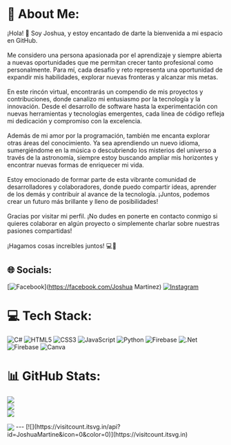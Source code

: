 # 💫 About Me:
¡Hola! 👋 Soy Joshua, y estoy encantado de darte la bienvenida a mi espacio en GitHub.<br><br>Me considero una persona apasionada por el aprendizaje y siempre abierta a nuevas oportunidades que me permitan crecer tanto profesional como personalmente. Para mí, cada desafío y reto representa una oportunidad de expandir mis habilidades, explorar nuevas fronteras y alcanzar mis metas.<br><br>En este rincón virtual, encontrarás un compendio de mis proyectos y contribuciones, donde canalizo mi entusiasmo por la tecnología y la innovación. Desde el desarrollo de software hasta la experimentación con nuevas herramientas y tecnologías emergentes, cada línea de código refleja mi dedicación y compromiso con la excelencia.<br><br>Además de mi amor por la programación, también me encanta explorar otras áreas del conocimiento. Ya sea aprendiendo un nuevo idioma, sumergiéndome en la música o descubriendo los misterios del universo a través de la astronomía, siempre estoy buscando ampliar mis horizontes y encontrar nuevas formas de enriquecer mi vida.<br><br>Estoy emocionado de formar parte de esta vibrante comunidad de desarrolladores y colaboradores, donde puedo compartir ideas, aprender de los demás y contribuir al avance de la tecnología. ¡Juntos, podemos crear un futuro más brillante y lleno de posibilidades!<br><br>Gracias por visitar mi perfil. ¡No dudes en ponerte en contacto conmigo si quieres colaborar en algún proyecto o simplemente charlar sobre nuestras pasiones compartidas!<br><br>¡Hagamos cosas increíbles juntos! 💻🚀


## 🌐 Socials:
[![Facebook](https://img.shields.io/badge/Facebook-%231877F2.svg?logo=Facebook&logoColor=white)](https://facebook.com/Joshua Martinez) [![Instagram](https://img.shields.io/badge/Instagram-%23E4405F.svg?logo=Instagram&logoColor=white)](https://instagram.com/wsh_josh) 

# 💻 Tech Stack:
![C#](https://img.shields.io/badge/c%23-%23239120.svg?style=for-the-badge&logo=csharp&logoColor=white) ![HTML5](https://img.shields.io/badge/html5-%23E34F26.svg?style=for-the-badge&logo=html5&logoColor=white) ![CSS3](https://img.shields.io/badge/css3-%231572B6.svg?style=for-the-badge&logo=css3&logoColor=white) ![JavaScript](https://img.shields.io/badge/javascript-%23323330.svg?style=for-the-badge&logo=javascript&logoColor=%23F7DF1E) ![Python](https://img.shields.io/badge/python-3670A0?style=for-the-badge&logo=python&logoColor=ffdd54) ![Firebase](https://img.shields.io/badge/firebase-%23039BE5.svg?style=for-the-badge&logo=firebase) ![.Net](https://img.shields.io/badge/.NET-5C2D91?style=for-the-badge&logo=.net&logoColor=white) ![Firebase](https://img.shields.io/badge/Firebase-039BE5?style=for-the-badge&logo=Firebase&logoColor=white) ![Canva](https://img.shields.io/badge/Canva-%2300C4CC.svg?style=for-the-badge&logo=Canva&logoColor=white)
# 📊 GitHub Stats:
![](https://github-readme-stats.vercel.app/api?username=JoshuaMartine&theme=great-gatsby&hide_border=false&include_all_commits=false&count_private=false)<br/>
![](https://github-readme-streak-stats.herokuapp.com/?user=JoshuaMartine&theme=great-gatsby&hide_border=false)<br/>
![](https://github-readme-stats.vercel.app/api/top-langs/?username=JoshuaMartine&theme=great-gatsby&hide_border=false&include_all_commits=false&count_private=false&layout=compact)

 <img align="center" src="https://github-readme-stats.vercel.app/api/wakatime?username=@JoshuaMartine&theme=transparent">
---
[![](https://visitcount.itsvg.in/api?id=JoshuaMartine&icon=0&color=0)](https://visitcount.itsvg.in)

<!-- Proudly created with GPRM ( https://gprm.itsvg.in ) -->
